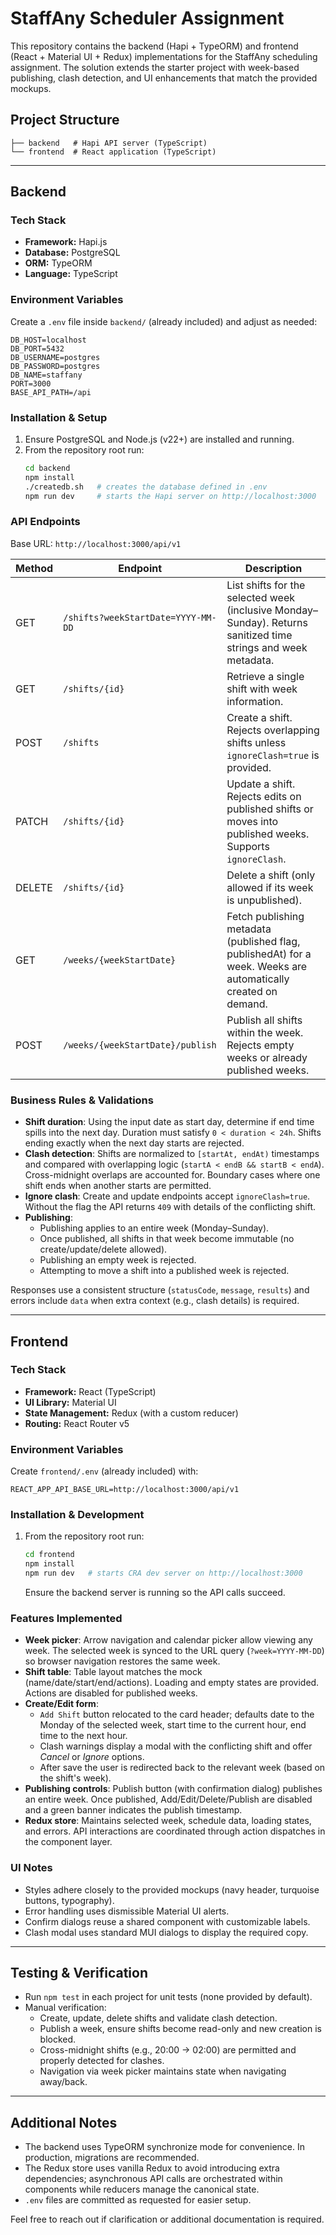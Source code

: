 # StaffAny Scheduler Assignment

This repository contains the backend (Hapi + TypeORM) and frontend (React + Material UI + Redux) implementations for the StaffAny scheduling assignment. The solution extends the starter project with week-based publishing, clash detection, and UI enhancements that match the provided mockups.

## Project Structure

```
├── backend   # Hapi API server (TypeScript)
└── frontend  # React application (TypeScript)
```

---

## Backend

### Tech Stack
- **Framework:** Hapi.js
- **Database:** PostgreSQL
- **ORM:** TypeORM
- **Language:** TypeScript

### Environment Variables
Create a `.env` file inside `backend/` (already included) and adjust as needed:
```
DB_HOST=localhost
DB_PORT=5432
DB_USERNAME=postgres
DB_PASSWORD=postgres
DB_NAME=staffany
PORT=3000
BASE_API_PATH=/api
```

### Installation & Setup
1. Ensure PostgreSQL and Node.js (v22+) are installed and running.
2. From the repository root run:
   ```bash
   cd backend
   npm install
   ./createdb.sh   # creates the database defined in .env
   npm run dev     # starts the Hapi server on http://localhost:3000
   ```

### API Endpoints
Base URL: `http://localhost:3000/api/v1`

| Method | Endpoint | Description |
| ------ | -------- | ----------- |
| GET    | `/shifts?weekStartDate=YYYY-MM-DD` | List shifts for the selected week (inclusive Monday–Sunday). Returns sanitized time strings and week metadata. |
| GET    | `/shifts/{id}` | Retrieve a single shift with week information. |
| POST   | `/shifts` | Create a shift. Rejects overlapping shifts unless `ignoreClash=true` is provided. |
| PATCH  | `/shifts/{id}` | Update a shift. Rejects edits on published shifts or moves into published weeks. Supports `ignoreClash`. |
| DELETE | `/shifts/{id}` | Delete a shift (only allowed if its week is unpublished). |
| GET    | `/weeks/{weekStartDate}` | Fetch publishing metadata (published flag, publishedAt) for a week. Weeks are automatically created on demand. |
| POST   | `/weeks/{weekStartDate}/publish` | Publish all shifts within the week. Rejects empty weeks or already published weeks. |

### Business Rules & Validations
- **Shift duration**: Using the input date as start day, determine if end time spills into the next day. Duration must satisfy `0 < duration < 24h`. Shifts ending exactly when the next day starts are rejected.
- **Clash detection**: Shifts are normalized to `[startAt, endAt)` timestamps and compared with overlapping logic (`startA < endB && startB < endA`). Cross-midnight overlaps are accounted for. Boundary cases where one shift ends when another starts are permitted.
- **Ignore clash**: Create and update endpoints accept `ignoreClash=true`. Without the flag the API returns `409` with details of the conflicting shift.
- **Publishing**:
  - Publishing applies to an entire week (Monday–Sunday).
  - Once published, all shifts in that week become immutable (no create/update/delete allowed).
  - Publishing an empty week is rejected.
  - Attempting to move a shift into a published week is rejected.

Responses use a consistent structure (`statusCode`, `message`, `results`) and errors include `data` when extra context (e.g., clash details) is required.

---

## Frontend

### Tech Stack
- **Framework:** React (TypeScript)
- **UI Library:** Material UI
- **State Management:** Redux (with a custom reducer)
- **Routing:** React Router v5

### Environment Variables
Create `frontend/.env` (already included) with:
```
REACT_APP_API_BASE_URL=http://localhost:3000/api/v1
```

### Installation & Development
1. From the repository root run:
   ```bash
   cd frontend
   npm install
   npm run dev   # starts CRA dev server on http://localhost:3000
   ```
   Ensure the backend server is running so the API calls succeed.

### Features Implemented
- **Week picker**: Arrow navigation and calendar picker allow viewing any week. The selected week is synced to the URL query (`?week=YYYY-MM-DD`) so browser navigation restores the same week.
- **Shift table**: Table layout matches the mock (name/date/start/end/actions). Loading and empty states are provided. Actions are disabled for published weeks.
- **Create/Edit form**:
  - `Add Shift` button relocated to the card header; defaults date to the Monday of the selected week, start time to the current hour, end time to the next hour.
  - Clash warnings display a modal with the conflicting shift and offer *Cancel* or *Ignore* options.
  - After save the user is redirected back to the relevant week (based on the shift's week).
- **Publishing controls**: Publish button (with confirmation dialog) publishes an entire week. Once published, Add/Edit/Delete/Publish are disabled and a green banner indicates the publish timestamp.
- **Redux store**: Maintains selected week, schedule data, loading states, and errors. API interactions are coordinated through action dispatches in the component layer.

### UI Notes
- Styles adhere closely to the provided mockups (navy header, turquoise buttons, typography).
- Error handling uses dismissible Material UI alerts.
- Confirm dialogs reuse a shared component with customizable labels.
- Clash modal uses standard MUI dialogs to display the required copy.

---

## Testing & Verification
- Run `npm test` in each project for unit tests (none provided by default).
- Manual verification:
  - Create, update, delete shifts and validate clash detection.
  - Publish a week, ensure shifts become read-only and new creation is blocked.
  - Cross-midnight shifts (e.g., 20:00 → 02:00) are permitted and properly detected for clashes.
  - Navigation via week picker maintains state when navigating away/back.

---

## Additional Notes
- The backend uses TypeORM synchronize mode for convenience. In production, migrations are recommended.
- The Redux store uses vanilla Redux to avoid introducing extra dependencies; asynchronous API calls are orchestrated within components while reducers manage the canonical state.
- `.env` files are committed as requested for easier setup.

Feel free to reach out if clarification or additional documentation is required.
